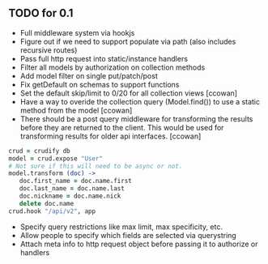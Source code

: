 ## TODO for 0.1

- Full middleware system via hookjs
- Figure out if we need to support populate via path (also includes recursive routes)
- Pass full http request into static/instance handlers
- Filter all models by authorization on collection methods
- Add model filter on single put/patch/post
- Fix getDefault on schemas to support functions
- Set the default skip/limit to 0/20 for all collection views [ccowan]
- Have a way to overide the collection query (Model.find()) to use a static method from the model [ccowan]
- There should be a post query middleware for transforming the results before they are returned to the client. This would be used for transforming results for older api interfaces. [ccowan]

```coffee
crud = crudify db
model = crud.expose "User"
# Not sure if this will need to be async or not.
model.transform (doc) ->
   doc.first_name = doc.name.first
   doc.last_name = doc.name.last
   doc.nickname = doc.name.nick
   delete doc.name
crud.hook "/api/v2", app
```

- Specify query restrictions like max limit, max specificity, etc.
- Allow people to specify which fields are selected via querystring
- Attach meta info to http request object before passing it to authorize or handlers
